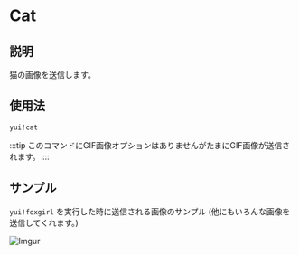 # Cat

## 説明

猫の画像を送信します。

## 使用法

`yui!cat`

:::tip
このコマンドにGIF画像オプションはありませんがたまにGIF画像が送信されます。
:::

## サンプル

`yui!foxgirl` を実行した時に送信される画像のサンプル (他にもいろんな画像を送信してくれます。)

![Imgur](https://i.imgur.com/i2HHYKb.png)